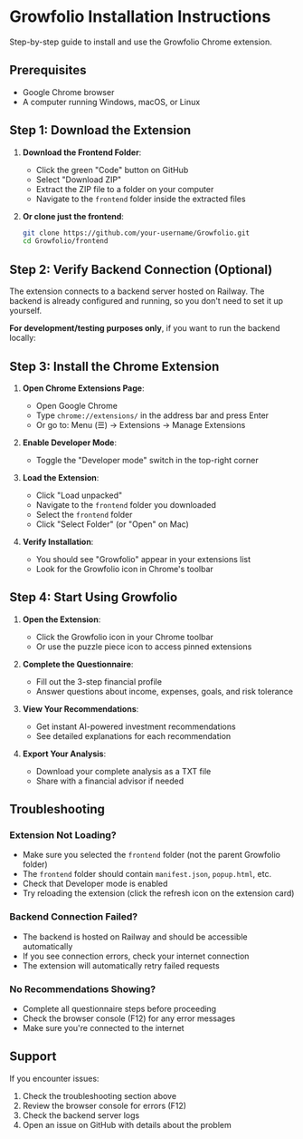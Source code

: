 # Growfolio Installation Instructions

Step-by-step guide to install and use the Growfolio Chrome extension.

## Prerequisites

- Google Chrome browser
- A computer running Windows, macOS, or Linux

## Step 1: Download the Extension

1. **Download the Frontend Folder**:
   - Click the green "Code" button on GitHub
   - Select "Download ZIP"
   - Extract the ZIP file to a folder on your computer
   - Navigate to the `frontend` folder inside the extracted files

2. **Or clone just the frontend**:
   ```bash
   git clone https://github.com/your-username/Growfolio.git
   cd Growfolio/frontend
   ```

## Step 2: Verify Backend Connection (Optional)

The extension connects to a backend server hosted on Railway. The backend is already configured and running, so you don't need to set it up yourself.

**For development/testing purposes only**, if you want to run the backend locally:

## Step 3: Install the Chrome Extension

1. **Open Chrome Extensions Page**:
   - Open Google Chrome
   - Type `chrome://extensions/` in the address bar and press Enter
   - Or go to: Menu (☰) → Extensions → Manage Extensions

2. **Enable Developer Mode**:
   - Toggle the "Developer mode" switch in the top-right corner

3. **Load the Extension**:
   - Click "Load unpacked"
   - Navigate to the `frontend` folder you downloaded
   - Select the `frontend` folder
   - Click "Select Folder" (or "Open" on Mac)

4. **Verify Installation**:
   - You should see "Growfolio" appear in your extensions list
   - Look for the Growfolio icon in Chrome's toolbar

## Step 4: Start Using Growfolio

1. **Open the Extension**:
   - Click the Growfolio icon in your Chrome toolbar
   - Or use the puzzle piece icon to access pinned extensions

2. **Complete the Questionnaire**:
   - Fill out the 3-step financial profile
   - Answer questions about income, expenses, goals, and risk tolerance

3. **View Your Recommendations**:
   - Get instant AI-powered investment recommendations
   - See detailed explanations for each recommendation

4. **Export Your Analysis**:
   - Download your complete analysis as a TXT file
   - Share with a financial advisor if needed

## Troubleshooting

### Extension Not Loading?
- Make sure you selected the `frontend` folder (not the parent Growfolio folder)
- The `frontend` folder should contain `manifest.json`, `popup.html`, etc.
- Check that Developer mode is enabled
- Try reloading the extension (click the refresh icon on the extension card)

### Backend Connection Failed?
- The backend is hosted on Railway and should be accessible automatically
- If you see connection errors, check your internet connection
- The extension will automatically retry failed requests

### No Recommendations Showing?
- Complete all questionnaire steps before proceeding
- Check the browser console (F12) for any error messages
- Make sure you're connected to the internet

## Support

If you encounter issues:
1. Check the troubleshooting section above
2. Review the browser console for errors (F12)
3. Check the backend server logs
4. Open an issue on GitHub with details about the problem
